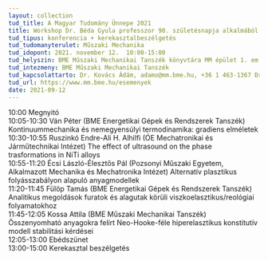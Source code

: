 ```yaml
---
layout: collection
tud_title: A Magyar Tudomány Ünnepe 2021
title: Workshop Dr. Béda Gyula professzor 90. születésnapja alkalmából
tud_tipus: konferencia + kerekasztalbeszélgetés
tud_tudomanyterulet: Műszaki Mechanika
tud_idopont: 2021. november 12.  10:00-15:00
tud_helyszin: BME Műszaki Mechanikai Tanszék könyvtára MM épület 1. em. 29
tud_intezmeny: BME Műszaki Mechanikai Tanszék
tud_kapcsolattarto: Dr. Kovács Ádám, adamo@mm.bme.hu, +36 1 463-1367 Dr. Insperger Tamás, insperger@mm.bme.hu, +36 1 463-3470
tud_url: https://www.mm.bme.hu/esemenyek
date: 2021-09-12
---
```

10:00 Megnyitó <br>
10:05-10:30 Ván Péter (BME Energetikai Gépek és Rendszerek Tanszék) Kontinuummechanika és nemegyensúlyi termodinamika: gradiens elméletek<br>
10:30-10:55 Ruszinkó Endre-Ali H. Alhilfi (ÓE Mechatronikai és Járműtechnikai Intézet) The effect of ultrasound on the phase trasformations in NiTi alloys<br>
10:55-11:20 Écsi László-Élesztős Pál (Pozsonyi Műszaki Egyetem, Alkalmazott Mechanika és Mechatronika Intézet) Alternatív plasztikus folyásszabályon alapuló anyagmodellek<br>
11:20-11:45 Fülöp Tamás (BME Energetikai Gépek és Rendszerek Tanszék) Analitikus megoldások furatok és alagutak körüli viszkoelasztikus/reológiai folyamatokhoz<br>
11:45-12:05 Kossa Attila (BME Műszaki Mechanikai Tanszék) Összenyomható anyagokra felírt Neo-Hooke-féle hiperelasztikus konstitutív modell stabilitási kérdései<br>
12:05-13:00 Ebédszünet<br>
13:00-15:00 Kerekasztal beszélgetés
